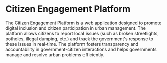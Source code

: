 # Citizen Engagement Platform


The Citizen Engagement Platform is a web application designed to promote digital inclusion and citizen participation in urban management. The platform allows citizens to report local issues (such as broken streetlights, potholes, illegal dumping, etc.) and track the government's response to these issues in real-time. The platform fosters transparency and accountability in government-citizen interactions and helps governments manage and resolve urban problems efficiently.
